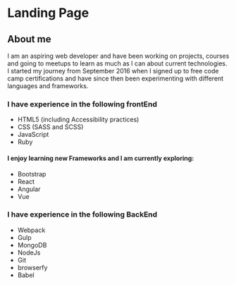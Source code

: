 # Landing Page


## About me

I am an aspiring web developer and have been working on projects, courses and going to meetups to learn as much as I can about current technologies. I started my journey from September 2016 when I signed up to free code camp certifications and have since then been experimenting with different languages and frameworks.

### I have experience in the following frontEnd

- HTML5 (including Accessibility practices)
- CSS (SASS and SCSS)
- JavaScript 
- Ruby

#### I enjoy learning new Frameworks and I am currently exploring:
- Bootstrap
- React
- Angular
- Vue


### I have experience in the following BackEnd
- Webpack
- Gulp
- MongoDB
- NodeJs
- Git
- browserfy
- Babel
